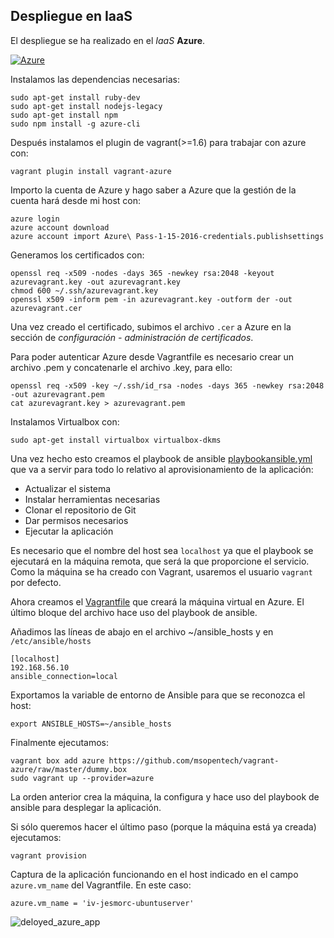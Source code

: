 ## Despliegue en IaaS

El despliegue se ha realizado en el *IaaS* **Azure**.

[![Azure](http://azuredeploy.net/deploybutton.png)](http://iv-jesmorc-ubuntuserver-service-euemq.cloudapp.net/Workinout/)

Instalamos las dependencias necesarias:
```
sudo apt-get install ruby-dev
sudo apt-get install nodejs-legacy
sudo apt-get install npm
sudo npm install -g azure-cli
```

Después instalamos el plugin de vagrant(>=1.6) para trabajar con azure con: 

```
vagrant plugin install vagrant-azure
```

Importo la cuenta de Azure y hago saber a Azure que la gestión de la cuenta hará desde mi host con:

```
azure login
azure account download
azure account import Azure\ Pass-1-15-2016-credentials.publishsettings
```

Generamos los certificados con:

```
openssl req -x509 -nodes -days 365 -newkey rsa:2048 -keyout azurevagrant.key -out azurevagrant.key
chmod 600 ~/.ssh/azurevagrant.key
openssl x509 -inform pem -in azurevagrant.key -outform der -out azurevagrant.cer
```
Una vez creado el certificado, subimos el archivo ```.cer``` a Azure en la sección de *configuración - administración de certificados*.

Para poder autenticar Azure desde Vagrantfile es necesario crear un archivo .pem y concatenarle el archivo .key, para ello:

```
openssl req -x509 -key ~/.ssh/id_rsa -nodes -days 365 -newkey rsa:2048 -out azurevagrant.pem
cat azurevagrant.key > azurevagrant.pem
```


Instalamos Virtualbox con:

```
sudo apt-get install virtualbox virtualbox-dkms
```

Una vez hecho esto creamos el playbook de ansible [playbookansible.yml](https://github.com/jesmorc/Workinout/blob/master/playbookansible.yml) que va a servir para todo lo relativo al aprovisionamiento de la aplicación:

- Actualizar el sistema
- Instalar herramientas necesarias
- Clonar el repositorio de Git
- Dar permisos necesarios
- Ejecutar la aplicación

Es necesario que el nombre del host sea ```localhost``` ya que el playbook se ejecutará en la máquina remota, que será la que proporcione el servicio. Como la máquina se ha creado con Vagrant, usaremos el usuario ```vagrant``` por defecto. 

Ahora creamos el [Vagrantfile](https://github.com/jesmorc/Workinout/blob/master/Vagrantfile) que creará la máquina virtual en Azure. El último bloque del archivo hace uso del playbook de ansible.

Añadimos las líneas de abajo en el archivo ~/ansible_hosts y en ```/etc/ansible/hosts```

```
[localhost]
192.168.56.10
ansible_connection=local
```

Exportamos la variable de entorno de Ansible para que se reconozca el host:

```
export ANSIBLE_HOSTS=~/ansible_hosts 
```
Finalmente ejecutamos:

```
vagrant box add azure https://github.com/msopentech/vagrant-azure/raw/master/dummy.box
sudo vagrant up --provider=azure
```

La orden anterior crea la máquina, la configura y hace uso del playbook de ansible para desplegar la aplicación. 


Si sólo queremos hacer el último paso (porque la máquina está ya creada) ejecutamos:

```
vagrant provision
```

Captura de la aplicación funcionando en el host indicado en el campo ```azure.vm_name``` del Vagrantfile. En este caso:
```
azure.vm_name = 'iv-jesmorc-ubuntuserver' 
```

![deloyed_azure_app](http://i.imgur.com/FM8ZcUH.png)
